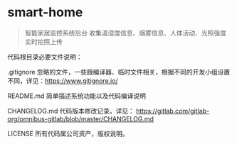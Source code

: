 # smart-home
> 智能家居监控系统后台
> 收集温湿度信息、烟雾信息、人体活动、光照强度
> 实时拍照上传

代码根目录必要文件说明：

.gitignore 忽略的文件，一些跟编译器、临时文件相关，根据不同的开发小组设置不同，详见：https://www.gitignore.io/

README.md 简单描述系统功能以及代码编译说明

CHANGELOG.md 代码版本修改记录。详见： https://gitlab.com/gitlab-org/omnibus-gitlab/blob/master/CHANGELOG.md

LICENSE 所有代码属公司资产，版权说明。
